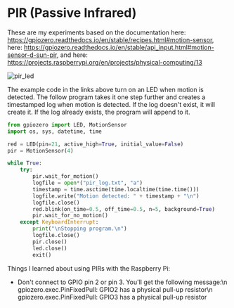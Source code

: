 # PIR (Passive Infrared)

These are my experiments based on the documentation here: https://gpiozero.readthedocs.io/en/stable/recipes.html#motion-sensor, here: https://gpiozero.readthedocs.io/en/stable/api_input.html#motion-sensor-d-sun-pir, and here: https://projects.raspberrypi.org/en/projects/physical-computing/13

![pir_led](https://user-images.githubusercontent.com/13591438/38474573-f6e08a36-3b65-11e8-8514-d0ba14bab33f.png)

The example code in the links above turn on an LED when motion is detected. The follow program takes it one step further and creates a timestamped log when motion is detected. If the log doesn't exist, it will create it. If the log already exists, the program will append to it. 

```Python
from gpiozero import LED, MotionSensor
import os, sys, datetime, time

red = LED(pin=21, active_high=True, initial_value=False)
pir = MotionSensor(4)

while True:
    try:
        pir.wait_for_motion()
        logfile = open*("pir_log.txt", "a")
        timestamp = time.asctime(time.localtime(time.time()))
        logfile.write("Motion detected: " + timestamp + "\n")
        logfile.close()
        red.blink(on_time=0.5, off_time=0.5, n=5, background=True)
        pir.wait_for_no_motion()
    except KeyboardInterrupt:
        print("\nStopping program.\n")
        logfile.close()
        pir.close()
        led.close()
        exit()
```

Things I learned about using PIRs with the Raspberry Pi:
* Don't connect to GPIO pin 2 or pin 3. You'll get the following message:\n
    gpiozero.exec.PinFixedPull: GPIO2 has a physical pull-up resistor\n
    gpiozero.exec.PinFixedPull: GPIO3 has a physical pull-up resistor
